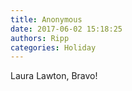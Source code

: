 ```yaml
---
title: Anonymous
date: 2017-06-02 15:18:25
authors: Ripp
categories: Holiday
---
```


 Laura Lawton, Bravo!